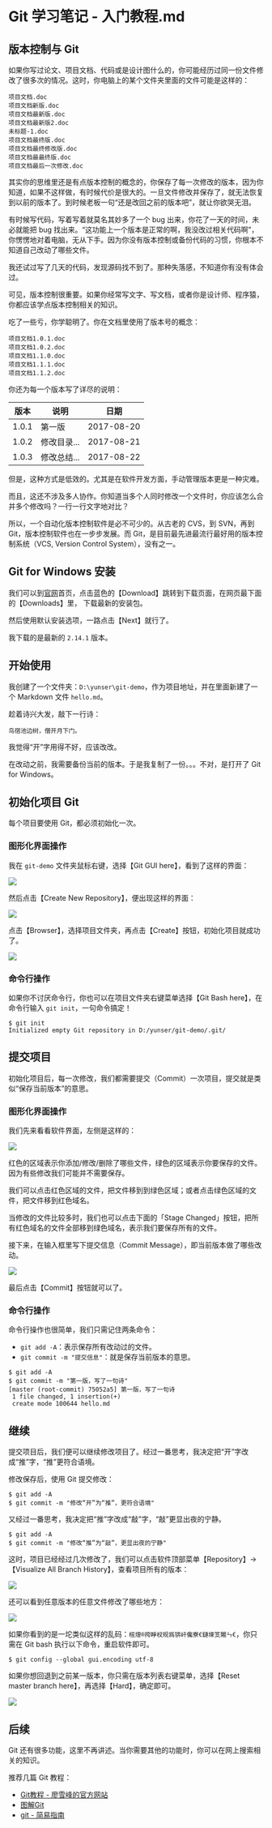 # Git 学习笔记 - 入门教程.md

## 版本控制与 Git

如果你写过论文、项目文档、代码或是设计图什么的，你可能经历过同一份文件修改了很多次的情况。这时，你电脑上的某个文件夹里面的文件可能是这样的：

```
项目文档.doc
项目文档新版.doc
项目文档最新版.doc
项目文档最新版2.doc
未标题-1.doc
项目文档最终版.doc
项目文档最终修改版.doc
项目文档最最终版.doc
项目文档最后一次修改.doc
```

其实你的思维里还是有点版本控制的概念的，你保存了每一次修改的版本，因为你知道，如果不这样做，有时候代价是很大的。一旦文件修改并保存了，就无法恢复到以前的版本了。到时候老板一句“还是改回之前的版本吧”，就让你欲哭无泪。

有时候写代码，写着写着就莫名其妙多了一个 bug 出来，你花了一天的时间，未必就能把 bug 找出来。“这功能上一个版本是正常的啊，我没改过相关代码啊”，你愣愣地对着电脑，无从下手。因为你没有版本控制或备份代码的习惯，你根本不知道自己改动了哪些文件。

我还试过写了几天的代码，发现源码找不到了。那种失落感，不知道你有没有体会过。

可见，版本控制很重要。如果你经常写文字、写文档，或者你是设计师、程序猿，你都应该学点版本控制相关的知识。

吃了一些亏，你学聪明了。你在文档里使用了版本号的概念：

```
项目文档1.0.1.doc
项目文档1.0.2.doc
项目文档1.1.0.doc
项目文档1.1.1.doc
项目文档1.1.2.doc
```

你还为每一个版本写了详尽的说明：

版本 | 说明 | 日期
----|------|----
1.0.1 | 第一版  | 2017-08-20
1.0.2 | 修改目录...  | 2017-08-21
1.0.3 | 修改总结...  | 2017-08-22

但是，这种方式是低效的。尤其是在软件开发方面，手动管理版本更是一种灾难。

而且，这还不涉及多人协作。你知道当多个人同时修改一个文件时，你应该怎么合并多个修改吗？一行一行文字地对比？

所以，一个自动化版本控制软件是必不可少的。从古老的 CVS，到 SVN，再到 Git，版本控制软件也在一步步发展。而 Git，是目前最先进最流行最好用的版本控制系统（VCS, Version Control System），没有之一。

## Git for Windows 安装

我们可以到[官网](https://git-for-windows.github.io/)首页，点击蓝色的【Download】跳转到下载页面，在网页最下面的【Downloads】里，
下载最新的安装包。

然后使用默认安装选项，一路点击【Next】就行了。

我下载的是最新的 `2.14.1` 版本。

## 开始使用

我创建了一个文件夹：`D:\yunser\git-demo`，作为项目地址，并在里面新建了一个 Markdown 文件 `hello.md`。

趁着诗兴大发，敲下一行诗：

```
鸟宿池边树，僧开月下门。
```

我觉得“开”字用得不好，应该改改。

在改动之前，我需要备份当前的版本。于是我复制了一份。。。不对，是打开了 Git for Windows。

## 初始化项目 Git

每个项目要使用 Git，都必须初始化一次。

### 图形化界面操作

我在 `git-demo` 文件夹鼠标右键，选择【Git GUI here】，看到了这样的界面：

![](http://www.chenjianhang.com/wp-content/uploads/2017/08/git-2.png)

然后点击【Create New Repository】，便出现这样的界面：

![](http://www.chenjianhang.com/wp-content/uploads/2017/08/git-3.png)

点击【Browser】，选择项目文件夹，再点击【Create】按钮，初始化项目就成功了。

![](http://www.chenjianhang.com/wp-content/uploads/2017/08/git-4.png)

### 命令行操作

如果你不讨厌命令行，你也可以在项目文件夹右键菜单选择【Git Bash here】，在命令行输入 `git init`，一句命令搞定！

```
$ git init
Initialized empty Git repository in D:/yunser/git-demo/.git/
```

## 提交项目

初始化项目后，每一次修改，我们都需要提交（Commit）一次项目，提交就是类似“保存当前版本”的意思。

### 图形化界面操作

我们先来看看软件界面，左侧是这样的：

![](http://www.chenjianhang.com/wp-content/uploads/2017/08/git-5.png)

红色的区域表示你添加/修改/删除了哪些文件，绿色的区域表示你要保存的文件。因为有些修改我们可能并不需要保存。

我们可以点击红色区域的文件，把文件移到到绿色区域；或者点击绿色区域的文件，把文件移到红色域名。

当修改的文件比较多时，我们也可以点击下面的「Stage Changed」按钮，把所有红色域名的文件全部移到绿色域名，表示我们要保存所有的文件。

接下来，在输入框里写下提交信息（Commit Message），即当前版本做了哪些改动。

![](http://www.chenjianhang.com/wp-content/uploads/2017/08/git-6.png)

最后点击【Commit】按钮就可以了。

### 命令行操作

命令行操作也很简单，我们只需记住两条命令：

* `git add -A`：表示保存所有改动过的文件。
* `git commit -m "提交信息"`：就是保存当前版本的意思。

```
$ git add -A
$ git commit -m "第一版，写了一句诗"
[master (root-commit) 75052a5] 第一版，写了一句诗
 1 file changed, 1 insertion(+)
 create mode 100644 hello.md
```

## 继续

提交项目后，我们便可以继续修改项目了。经过一番思考，我决定把“开”字改成“推”字，“推”更符合语境。

修改保存后，使用 Git 提交修改：

```
$ git add -A
$ git commit -m "修改“开”为“推”，更符合语境"
```

又经过一番思考，我决定把“推”字改成“敲”字，“敲”更显出夜的宁静。

```
$ git add -A
$ git commit -m "修改“推”为“敲”，更显出夜的宁静"
```

这时，项目已经经过几次修改了，我们可以点击软件顶部菜单【Repository】->【Visualize All Branch History】，查看项目所有的版本：

![](http://www.chenjianhang.com/wp-content/uploads/2017/08/git-8.png)

还可以看到任意版本的任意文件修改了哪些地方：

![](http://www.chenjianhang.com/wp-content/uploads/2017/08/git-9.png)

如果你看到的是一坨类似这样的乱码：`楦熷®挎睜杈规爲锛屽儳寮€鏈堜笅闂ㄣ€`，你只需在 Git bash 执行以下命令，重启软件即可。

```
$ git config --global gui.encoding utf-8
```

如果你想回退到之前某一版本，你只需在版本列表右键菜单，选择【Reset master branch here】，再选择【Hard】，确定即可。

![](http://www.chenjianhang.com/wp-content/uploads/2017/08/git-10.png)

## 后续

Git 还有很多功能，这里不再讲述。当你需要其他的功能时，你可以在网上搜索相关的知识。

推荐几篇 Git 教程：

* [Git教程 - 廖雪峰的官方网站](https://www.liaoxuefeng.com/wiki/0013739516305929606dd18361248578c67b8067c8c017b000/)
* [图解Git](http://marklodato.github.io/visual-git-guide/index-zh-cn.html)
* [git - 简易指南](http://www.bootcss.com/p/git-guide/)
